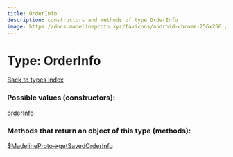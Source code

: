```yaml
---
title: OrderInfo
description: constructors and methods of type OrderInfo
image: https://docs.madelineproto.xyz/favicons/android-chrome-256x256.png
---
```

# Type: OrderInfo  
[Back to types index](index.md)



### Possible values (constructors):

[orderInfo](../constructors/orderInfo.md)  



### Methods that return an object of this type (methods):

[$MadelineProto->getSavedOrderInfo](../methods/getSavedOrderInfo.md)  




